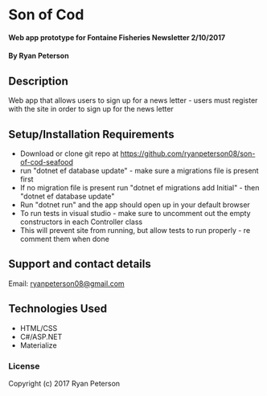 # Son of Cod

####  Web app prototype for Fontaine Fisheries Newsletter 2/10/2017

#### By Ryan Peterson

## Description

Web app that allows users to sign up for a news letter - users must register with the site in order to sign up for the news letter


## Setup/Installation Requirements
* Download or clone git repo at https://github.com/ryanpeterson08/son-of-cod-seafood
* run "dotnet ef database update" - make sure a migrations file is present first
* If no migration file is present run "dotnet ef migrations add Initial" - then "dotnet ef database update"
* Run "dotnet run" and the app should open up in your default browser
* To run tests in visual studio - make sure to uncomment out the empty constructors in each Controller class
* This will prevent site from running, but allow tests to run properly - re comment them when done

## Support and contact details

Email: ryanpeterson08@gmail.com

## Technologies Used

* HTML/CSS
* C#/ASP.NET
* Materialize

### License

Copyright (c) 2017 Ryan Peterson
